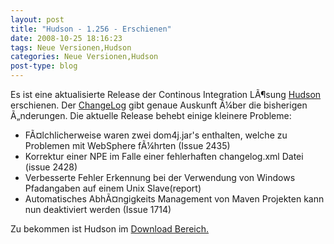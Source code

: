 ```yaml
---
layout: post
title: "Hudson - 1.256 - Erschienen"
date: 2008-10-25 18:16:23
tags: Neue Versionen,Hudson
categories: Neue Versionen,Hudson
post-type: blog
---
```

Es ist eine aktualisierte Release der Continous Integration LÃ¶sung <a href="https://hudson.dev.java.net/">Hudson</a> erschienen.
Der <a href="https://hudson.dev.java.net/changelog.html">ChangeLog</a> gibt genaue Auskunft Ã¼ber die bisherigen Ã„nderungen. Die aktuelle Release behebt einige kleinere Probleme:
<ul>
<li>FÃ¤lchlicherweise waren zwei dom4j.jar's enthalten, welche zu Problemen mit WebSphere fÃ¼hrten (Issue 2435)</li>
<li>Korrektur einer NPE im Falle einer fehlerhaften changelog.xml Datei (issue 2428)</li>
<li>Verbesserte Fehler Erkennung bei der Verwendung von Windows Pfadangaben auf einem Unix Slave(report)</li>
<li>Automatisches AbhÃ¤ngigkeits Management von Maven Projekten kann nun deaktiviert werden (Issue 1714)</li>
</ul>
Zu bekommen ist Hudson im <a href="https://hudson.dev.java.net/servlets/ProjectDocumentList?folderID=2761&expandFolder=2761&folderID=0">Download Bereich.</a>